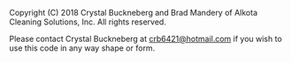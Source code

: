 
Copyright (C) 2018 Crystal Buckneberg and Brad Mandery of Alkota Cleaning Solutions, Inc.  All rights reserved.

Please contact Crystal Buckneberg at crb6421@hotmail.com if you wish to use this code in any way shape or form.
